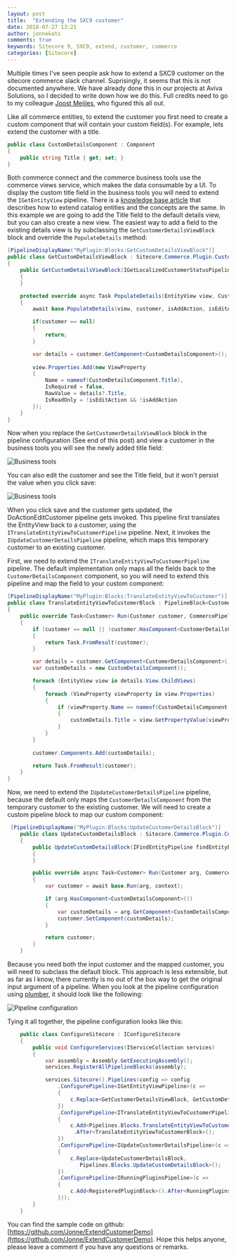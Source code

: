 ```yaml
---
layout: post
title:  "Extending the SXC9 customer"
date: 2018-07-27 13:21
author: jonnekats
comments: true
keywords: Sitecore 9, SXC9, extend, customer, commerce
categories: [Sitecore]
---
```

Multiple times I've seen people ask how to extend a SXC9 customer on the sitecore commerce slack channel. Suprisingly, it seems that this is not documented anywhere. We have already done this in our projects at Aviva Solutions, so I decided to write down how we do this. Full credits need to go to my colleague [Joost Meijles](https://twitter.com/joostmeijles), who figured this all out. 

Like all commerce entities, to extend the customer you first need to create a custom component that will contain your custom field(s). For example, lets extend the customer with a title. 

``` csharp
public class CustomDetailsComponent : Component
{
    public string Title { get; set; }
}
```

Both commerce connect and the commerce business tools use the commerce views service, which makes the data consumable by a UI. To display the custom title field in the business tools you will need to extend the `IGetEntityView` pipeline. There is a [knowledge base article](https://kb.sitecore.net/articles/083614) that describes how to extend catalog entities and the concepts are the same. In this example we are going to add the Title field to the default details view, but you can also create a new view. The easiest way to add a field to the existing details view is by subclassing the `GetCustomerDetailsViewBlock` block and override the `PopulateDetails` method:

``` csharp
[PipelineDisplayName("MyPlugin:Blocks:GetCustomDetailsViewBlock")]
public class GetCustomDetailsViewBlock : Sitecore.Commerce.Plugin.Customers.GetCustomerDetailsViewBlock
{
    public GetCustomDetailsViewBlock(IGetLocalizedCustomerStatusPipeline getLocalizedCustomerStatusPipeline) : base(getLocalizedCustomerStatusPipeline)
    {
    }

    protected override async Task PopulateDetails(EntityView view, Customer customer, bool isAddAction, bool isEditAction, CommercePipelineExecutionContext context)
    {
        await base.PopulateDetails(view, customer, isAddAction, isEditAction, context);

        if(customer == null)
        {
            return;
        }

        var details = customer.GetComponent<CustomDetailsComponent>();
                    
        view.Properties.Add(new ViewProperty
        {
            Name = nameof(CustomDetailsComponent.Title),
            IsRequired = false,
            RawValue = details?.Title,
            IsReadOnly = !isEditAction && !isAddAction
        });
    }
}
```

Now when you replace the `GetCustomerDetailsViewBlock` block in the pipeline configuration (See end of this post) and view a customer in the business tools you will see the newly added title field:

![Business tools](/assets/images/extend-customer/details.jpg)
            
You can also edit the customer and see the Title field, but it won't persist the value when you click save:

![Business tools](/assets/images/extend-customer/edit.jpg)

When you click save and the customer gets updated, the DoActionEditCustomer pipeline gets invoked. This pipeline first translates the EntityView back to a customer, using the `ITranslateEntityViewToCustomerPipeline` pipeline. Next, it invokes the `IUpdateCustomerDetailsPipeline` pipeline, which maps this temporary customer to an existing customer. 

First, we need to extend the `ITranslateEntityViewToCustomerPipeline` pipeline. The default implementation only maps all the fields back to the `CustomerDetailsComponent` component, so you will need to extend this pipeline and map the field to your custom component:

``` csharp
[PipelineDisplayName("MyPlugin:Blocks:TranslateEntityViewToCustomer")]
public class TranslateEntityViewToCustomerBlock : PipelineBlock<Customer, Customer, CommercePipelineExecutionContext>
{
    public override Task<Customer> Run(Customer customer, CommercePipelineExecutionContext context)
    {
        if (customer == null || !customer.HasComponent<CustomerDetailsComponent>())
        {
            return Task.FromResult(customer);
        }

        var details = customer.GetComponent<CustomerDetailsComponent>();
        var customDetails = new CustomDetailsComponent();

        foreach (EntityView view in details.View.ChildViews)
        {
            foreach (ViewProperty viewProperty in view.Properties)
            {
                if (viewProperty.Name == nameof(CustomDetailsComponent.Title))
                {
                    customDetails.Title = view.GetPropertyValue(viewProperty.Name)?.ToString();
                }
            }
        }
        
        customer.Components.Add(customDetails);

        return Task.FromResult(customer);
    }
}
```
Now, we need to extend the `IUpdateCustomerDetailsPipeline` pipeline, because the default only maps the `CustomerDetailsComponent` from the temporary customer to the existing customer. We will need to create a custom pipeline block to map our custom component:

``` csharp
 [PipelineDisplayName("MyPlugin:Blocks:UpdateCustomerDetailsBlock")]
    public class UpdateCustomDetailsBlock : Sitecore.Commerce.Plugin.Customers.UpdateCustomerDetailsBlock
    {
        public UpdateCustomDetailsBlock(IFindEntityPipeline findEntityPipeline) : base(findEntityPipeline)
        {
        }

        public override async Task<Customer> Run(Customer arg, CommercePipelineExecutionContext context)
        {
            var customer = await base.Run(arg, context);

            if (arg.HasComponent<CustomDetailsComponent>())
            {
                var customDetails = arg.GetComponent<CustomDetailsComponent>();
                customer.SetComponent(customDetails);
            }

            return customer;
        }
    }
```

Because you need both the input customer and the mapped customer, you will need to subclass the default block. This approach is less extensible, but as far as I know, there currently is no out of the box way to get the original input argument of a pipeline. When you look at the pipeline configuration using [plumber](http://plumber-sc.com/), it should look like the following:

![Pipeline configuration](/assets/images/extend-customer/updatepipeline.jpg)

Tying it all together, the pipeline configuration looks like this:

``` csharp
    public class ConfigureSitecore : IConfigureSitecore
    {
        public void ConfigureServices(IServiceCollection services)
        {
            var assembly = Assembly.GetExecutingAssembly();
            services.RegisterAllPipelineBlocks(assembly);

            services.Sitecore().Pipelines(config => config
                .ConfigurePipeline<IGetEntityViewPipeline>(c =>
                {
                    c.Replace<GetCustomerDetailsViewBlock, GetCustomDetailsViewBlock>();
                })
                .ConfigurePipeline<ITranslateEntityViewToCustomerPipeline>(c =>
                {
                    c.Add<Pipelines.Blocks.TranslateEntityViewToCustomerBlock>()
                     .After<TranslateEntityViewToCustomerBlock>();
                })
                .ConfigurePipeline<IUpdateCustomerDetailsPipeline>(c =>
                {
                    c.Replace<UpdateCustomerDetailsBlock,
                       Pipelines.Blocks.UpdateCustomDetailsBlock>();
                })
                .ConfigurePipeline<IRunningPluginsPipeline>(c =>
                {
                    c.Add<RegisteredPluginBlock>().After<RunningPluginsBlock>();
                }));
        }
    }
```

You can find the sample code on github: [https://github.com/Jonne/ExtendCustomerDemo](https://github.com/Jonne/ExtendCustomerDemo). Hope this helps anyone, please leave a comment if you have any questions or remarks.